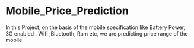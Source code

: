 # Mobile_Price_Prediction
In this Project, on the basis of the mobile specification like Battery Power, 3G enabled , Wifi ,Bluetooth, Ram etc, we are predicting price range of the mobile
